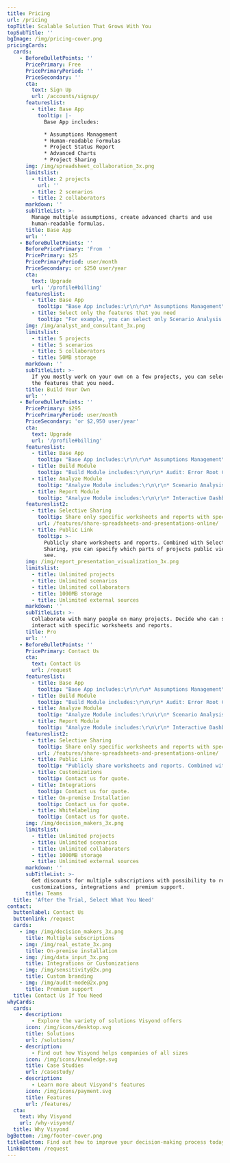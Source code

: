 ```yaml
---
title: Pricing
url: /pricing
topTitle: Scalable Solution That Grows With You
topSubTitle: ''
bgImage: /img/pricing-cover.png
pricingCards:
  cards:
    - BeforeBulletPoints: ''
      PricePrimary: Free
      PricePrimaryPeriod: ''
      PriceSecondary: ''
      cta:
        text: Sign Up
        url: /accounts/signup/
      featureslist:
        - title: Base App
          tooltip: |-
            Base App includes:

            * Assumptions Management
            * Human-readable Formulas
            * Project Status Report
            * Advanced Charts
            * Project Sharing
      img: /img/spreadsheet_collaboration_3x.png
      limitslist:
        - title: 2 projects
          url: ''
        - title: 2 scenarios
        - title: 2 collaborators
      markdown: ''
      subTitleList: >-
        Manage multiple assumptions, create advanced charts and use
        human-readable formulas.
      title: Base App
      url: ''
    - BeforeBulletPoints: ''
      BeforePricePrimary: 'From  '
      PricePrimary: $25
      PricePrimaryPeriod: user/month
      PriceSecondary: or $250 user/year
      cta:
        text: Upgrade
        url: '/profile#billing'
      featureslist:
        - title: Base App
          tooltip: "Base App includes:\r\n\r\n* Assumptions Management\r\n* Human-readable Formulas\r\n* Project Status Report\r\n* Advanced Charts\r\n* Project Sharing"
        - title: Select only the features that you need
          tooltip: "For example, you can select only Scenario Analysis and Interactive Dashboards to carry out and present Budget vs. Actual analysis.\n\nAvailable features:\n\n* Scenario Management\n* Audit Mode & Error Root Cause\n* Sensitivity Analysis\n* Tornado Analysis\n* Scenario Analysis\r\n* Scenario Waterfall]\n* Monte Carlo Simulations\n* Financial Statements\n* Interactive Dashboards\r\n* Sharing of Specific Project Parts with Specific People"
      img: /img/analyst_and_consultant_3x.png
      limitslist:
        - title: 5 projects
        - title: 5 scenarios
        - title: 5 collaborators
        - title: 50MB storage
      markdown: ''
      subTitleList: >-
        If you mostly work on your own on a few projects, you can select only
        the features that you need.
      title: Build Your Own
      url: ''
    - BeforeBulletPoints: ''
      PricePrimary: $295
      PricePrimaryPeriod: user/month
      PriceSecondary: 'or $2,950 user/year'
      cta:
        text: Upgrade
        url: '/profile#billing'
      featureslist:
        - title: Base App
          tooltip: "Base App includes:\r\n\r\n* Assumptions Management\r\n* Human-readable Formulas\r\n* Project Status Report\r\n* Advanced Charts\r\n* Project Sharing"
        - title: Build Module
          tooltip: "Build Module includes:\r\n\r\n* Audit: Error Root Cause Analysis\n* Audit: Anomaly Detection\n* Scenario Management"
        - title: Analyze Module
          tooltip: "Analyze Module includes:\r\n\r\n* Scenario Analysis\n* Sensitivity Analysis\n* Tornado Analysis\n* Monte Carlo Simulations"
        - title: Report Module
          tooltip: "Analyze Module includes:\r\n\r\n* Interactive Dashboards\n* Financial Statements\n* Pivots"
      featureslist2:
        - title: Selective Sharing
          tooltip: Share only specific worksheets and reports with specific people.
          url: /features/share-spreadsheets-and-presentations-online/
        - title: Public Link
          tooltip: >-
            Publicly share worksheets and reports. Combined with Selective
            Sharing, you can specify which parts of projects public viewers can
            see.
      img: /img/report_presentation_visualization_3x.png
      limitslist:
        - title: Unlimited projects
        - title: Unlimited scenarios
        - title: Unlimited collaborators
        - title: 1000MB storage
        - title: Unlimited external sources
      markdown: ''
      subTitleList: >-
        Collaborate with many people on many projects. Decide who can see and
        interact with specific worksheets and reports.
      title: Pro
      url: ''
    - BeforeBulletPoints: ''
      PricePrimary: Contact Us
      cta:
        text: Contact Us
        url: /request
      featureslist:
        - title: Base App
          tooltip: "Base App includes:\r\n\r\n* Assumptions Management\r\n* Human-readable Formulas\r\n* Project Status Report\r\n* Advanced Charts\r\n* Project Sharing"
        - title: Build Module
          tooltip: "Build Module includes:\r\n\r\n* Audit: Error Root Cause Analysis\r\n* Audit: Anomaly Detection\r\n* Scenario Management\r"
        - title: Analyze Module
          tooltip: "Analyze Module includes:\r\n\r\n* Scenario Analysis\r\n* Sensitivity Analysis\r\n* Tornado Analysis\r\n* Monte Carlo Simulations"
        - title: Report Module
          tooltip: "Analyze Module includes:\r\n\r\n* Interactive Dashboards\r\n* Financial Statements\r\n* Pivots\r\n"
      featureslist2:
        - title: Selective Sharing
          tooltip: Share only specific worksheets and reports with specific people.
          url: /features/share-spreadsheets-and-presentations-online/
        - title: Public Link
          tooltip: "Publicly share worksheets and reports. Combined with Selective Sharing, you can specify which parts of projects public viewers can see.\r"
        - title: Customizations
          tooltip: Contact us for quote.
        - title: Integrations
          tooltip: Contact us for quote.
        - title: On-premise Installation
          tooltip: Contact us for quote.
        - title: Whitelabeling
          tooltip: Contact us for quote.
      img: /img/decision_makers_3x.png
      limitslist:
        - title: Unlimited projects
        - title: Unlimited scenarios
        - title: Unlimited collaborators
        - title: 1000MB storage
        - title: Unlimited external sources
      markdown: ''
      subTitleList: >-
        Get discounts for multiple subscriptions with possibility to request
        customizations, integrations and  premium support.
      title: Teams
  title: 'After the Trial, Select What You Need'
contact:
  buttonlabel: Contact Us
  buttonlink: /request
  cards:
    - img: /img/decision_makers_3x.png
      title: Multiple subscriptions
    - img: /img/real_estate_3x.png
      title: On-premise installation
    - img: /img/data_input_3x.png
      title: Integrations or Customizations
    - img: /img/sensitivity@2x.png
      title: Custom branding
    - img: /img/audit-mode@2x.png
      title: Premium support
  title: Contact Us If You Need
whyCards:
  cards:
    - description:
        - Explore the variety of solutions Visyond offers
      icon: /img/icons/desktop.svg
      title: Solutions
      url: /solutions/
    - description:
        - Find out how Visyond helps companies of all sizes
      icon: /img/icons/knowledge.svg
      title: Case Studies
      url: /casestudy/
    - description:
        - Learn more about Visyond's features
      icon: /img/icons/payment.svg
      title: Features
      url: /features/
  cta:
    text: Why Visyond
    url: /why-visyond/
  title: Why Visyond
bgBottom: /img/footer-cover.png
titleBottom: Find out how to improve your decision-making process today
linkBottom: /request
---
```


